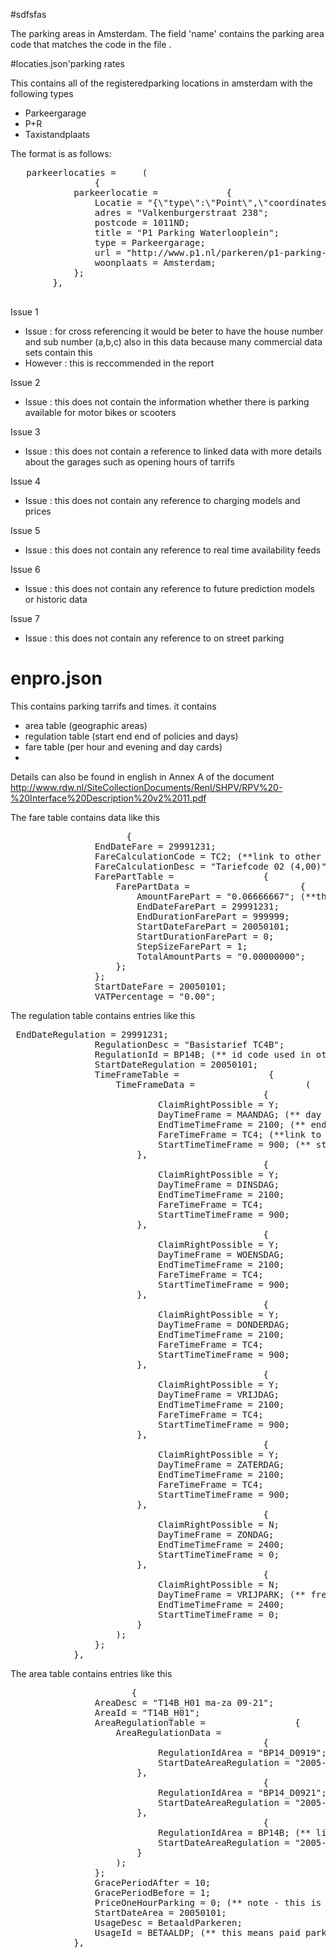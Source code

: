 #sdfsfas

The parking areas in Amsterdam. The field 'name' contains the parking area code that matches the code in the file .


#locaties.json'parking rates

This contains all of the registeredparking locations in amsterdam with the following types
- Parkeergarage
- P+R
- Taxistandplaats

The format is as follows:
<pre>
   parkeerlocaties =     (
                {
            parkeerlocatie =             {
                Locatie = "{\"type\":\"Point\",\"coordinates\":[4.901786,52.3673221]}";
                adres = "Valkenburgerstraat 238";
                postcode = 1011ND;
                title = "P1 Parking Waterlooplein";
                type = Parkeergarage;
                url = "http://www.p1.nl/parkeren/p1-parking-waterlooplein/";
                woonplaats = Amsterdam;
            };
        },
     
</pre>

Issue 1
- Issue : for cross referencing it would be beter to have the house number and sub number (a,b,c) also in this data because many commercial data sets contain this
- However : this is reccommended in the report

Issue 2
- Issue : this does not contain the information whether there is parking available for motor bikes or scooters

Issue 3
- Issue : this does not contain a reference to linked data with more details about the garages such as opening hours of tarrifs

Issue 4
- Issue : this does not contain any reference to charging models and prices

Issue 5
- Issue : this does not contain any reference to real time availability feeds

Issue 6
- Issue : this does not contain any reference to future prediction models or historic data
 
Issue 7
- Issue : this does not contain any reference to on street parking

# enpro.json

This contains parking tarrifs and times.  it contains
- area table (geographic areas)
- regulation table (start end end of policies and days)
- fare table (per hour and evening and day cards)
- 
Details can also be found in english in Annex A of the document http://www.rdw.nl/SiteCollectionDocuments/RenI/SHPV/RPV%20-%20Interface%20Description%20v2%2011.pdf


The fare table contains data like this

<pre>
                      {
                EndDateFare = 29991231;
                FareCalculationCode = TC2; (**link to other data)
                FareCalculationDesc = "Tariefcode 02 (4,00)";
                FarePartTable =                 {
                    FarePartData =                     {
                        AmountFarePart = "0.06666667"; (**this is euros per minute, we know that because 'StepSizeFarePart' is 1)
                        EndDateFarePart = 29991231;
                        EndDurationFarePart = 999999;
                        StartDateFarePart = 20050101;
                        StartDurationFarePart = 0;
                        StepSizeFarePart = 1;
                        TotalAmountParts = "0.00000000";
                    };
                };
                StartDateFare = 20050101;
                VATPercentage = "0.00";
</pre>

The regulation table contains entries like this

<pre>
 EndDateRegulation = 29991231;
                RegulationDesc = "Basistarief TC4B";
                RegulationId = BP14B; (** id code used in other tables)
                StartDateRegulation = 20050101;
                TimeFrameTable =                 {
                    TimeFrameData =                     (
                                                {
                            ClaimRightPossible = Y;
                            DayTimeFrame = MAANDAG; (** day of week)
                            EndTimeTimeFrame = 2100; (** end 21:00)
                            FareTimeFrame = TC4; (**link to fare table)
                            StartTimeTimeFrame = 900; (** start 09:00)
                        },
                                                {
                            ClaimRightPossible = Y;
                            DayTimeFrame = DINSDAG;
                            EndTimeTimeFrame = 2100;
                            FareTimeFrame = TC4;
                            StartTimeTimeFrame = 900;
                        },
                                                {
                            ClaimRightPossible = Y;
                            DayTimeFrame = WOENSDAG;
                            EndTimeTimeFrame = 2100;
                            FareTimeFrame = TC4;
                            StartTimeTimeFrame = 900;
                        },
                                                {
                            ClaimRightPossible = Y;
                            DayTimeFrame = DONDERDAG;
                            EndTimeTimeFrame = 2100;
                            FareTimeFrame = TC4;
                            StartTimeTimeFrame = 900;
                        },
                                                {
                            ClaimRightPossible = Y;
                            DayTimeFrame = VRIJDAG;
                            EndTimeTimeFrame = 2100;
                            FareTimeFrame = TC4;
                            StartTimeTimeFrame = 900;
                        },
                                                {
                            ClaimRightPossible = Y;
                            DayTimeFrame = ZATERDAG;
                            EndTimeTimeFrame = 2100;
                            FareTimeFrame = TC4;
                            StartTimeTimeFrame = 900;
                        },
                                                {
                            ClaimRightPossible = N;
                            DayTimeFrame = ZONDAG;
                            EndTimeTimeFrame = 2400;
                            StartTimeTimeFrame = 0;
                        },
                                                {
                            ClaimRightPossible = N;
                            DayTimeFrame = VRIJPARK; (** free parking days)
                            EndTimeTimeFrame = 2400;
                            StartTimeTimeFrame = 0;
                        }
                    );
                };
            },
</pre>

The area table contains entries like this

<pre>
                       {
                AreaDesc = "T14B_H01 ma-za 09-21";
                AreaId = "T14B_H01";
                AreaRegulationTable =                 {
                    AreaRegulationData =                     (
                                                {
                            RegulationIdArea = "BP14_D0919";
                            StartDateAreaRegulation = "2005-01-01T00:00:00Z";
                        },
                                                {
                            RegulationIdArea = "BP14_D0921";
                            StartDateAreaRegulation = "2005-01-01T00:00:00Z";
                        },
                                                {
                            RegulationIdArea = BP14B; (** link to regulation table)
                            StartDateAreaRegulation = "2005-01-01T00:00:00Z";
                        }
                    );
                };
                GracePeriodAfter = 10; 
                GracePeriodBefore = 1;
                PriceOneHourParking = 0; (** note - this is not used)
                StartDateArea = 20050101;
                UsageDesc = BetaaldParkeren;
                UsageId = BETAALDP; (** this means paid parking)
            },



</pre>


